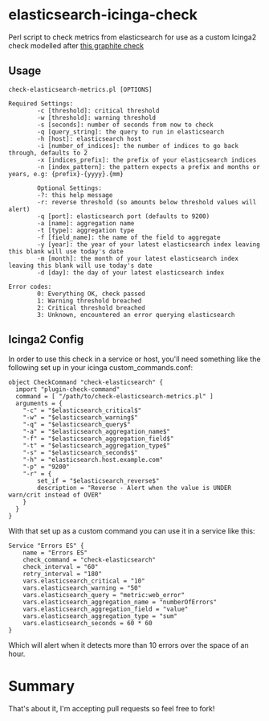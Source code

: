 # elasticsearch-icinga-check
Perl script to check metrics from elasticsearch for use as a custom Icinga2 check modelled after [this graphite check](https://github.com/disqus/nagios-plugins)

## Usage
```
check-elasticsearch-metrics.pl [OPTIONS]

Required Settings:
        -c [threshold]: critical threshold
        -w [threshold]: warning threshold
        -s [seconds]: number of seconds from now to check
        -q [query_string]: the query to run in elasticsearch
        -h [host]: elasticsearch host
        -i [number_of_indices]: the number of indices to go back through, defaults to 2
        -x [indices_prefix]: the prefix of your elasticsearch indices
        -n [index_pattern]: the pattern expects a prefix and months or years, e.g: {prefix}-{yyyy}.{mm}

        Optional Settings:
        -?: this help message
        -r: reverse threshold (so amounts below threshold values will alert)
        -q [port]: elasticsearch port (defaults to 9200)
        -a [name]: aggregation name
        -t [type]: aggregation type
        -f [field_name]: the name of the field to aggregate
        -y [year]: the year of your latest elasticsearch index leaving this blank will use today's date
        -m [month]: the month of your latest elasticsearch index leaving this blank will use today's date
        -d [day]: the day of your latest elasticsearch index

Error codes:
        0: Everything OK, check passed
        1: Warning threshold breached
        2: Critical threshold breached
        3: Unknown, encountered an error querying elasticsearch

```

## Icinga2 Config

In order to use this check in a service or host, you'll need something like the following set up in your icinga custom_commands.conf:

```
object CheckCommand "check-elasticsearch" {
  import "plugin-check-command"
  command = [ "/path/to/check-elasticsearch-metrics.pl" ]
  arguments = {
    "-c" = "$elasticsearch_critical$"
    "-w" = "$elasticsearch_warning$"
    "-q" = "$elasticsearch_query$"
    "-a" = "$elasticsearch_aggregation_name$"
    "-f" = "$elasticsearch_aggregation_field$"
    "-t" = "$elasticsearch_aggregation_type$"
    "-s" = "$elasticsearch_seconds$"
    "-h" = "elasticsearch.host.example.com"
    "-p" = "9200"
    "-r" = {
        set_if = "$elasticsearch_reverse$"
        description = "Reverse - Alert when the value is UNDER warn/crit instead of OVER"
    }
  }
}
```

With that set up as a custom command you can use it in a service like this:

```
Service "Errors ES" {
	name = "Errors ES"
	check_command = "check-elasticsearch"
	check_interval = "60"
	retry_interval = "180"
	vars.elasticsearch_critical = "10"
	vars.elasticsearch_warning = "50"
	vars.elasticsearch_query = "metric:web_error"
	vars.elasticsearch_aggregation_name = "numberOfErrors"
	vars.elasticsearch_aggregation_field = "value"
	vars.elasticsearch_aggregation_type = "sum"
	vars.elasticsearch_seconds = 60 * 60
}
```

Which will alert when it detects more than 10 errors over the space of an hour.

# Summary

That's about it, I'm accepting pull requests so feel free to fork!
